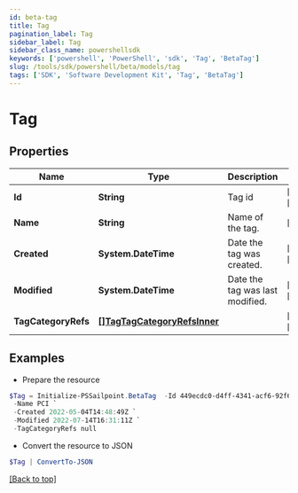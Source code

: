```yaml
---
id: beta-tag
title: Tag
pagination_label: Tag
sidebar_label: Tag
sidebar_class_name: powershellsdk
keywords: ['powershell', 'PowerShell', 'sdk', 'Tag', 'BetaTag'] 
slug: /tools/sdk/powershell/beta/models/tag
tags: ['SDK', 'Software Development Kit', 'Tag', 'BetaTag']
---
```



# Tag

## Properties

Name | Type | Description | Notes
------------ | ------------- | ------------- | -------------
**Id** |  **String** | Tag id | [required][readonly] 
**Name** |  **String** | Name of the tag. | [required]
**Created** |  **System.DateTime** | Date the tag was created. | [required][readonly] 
**Modified** |  **System.DateTime** | Date the tag was last modified. | [required][readonly] 
**TagCategoryRefs** |  [**[]TagTagCategoryRefsInner**](tag-tag-category-refs-inner) |  | [required][readonly] 

## Examples

- Prepare the resource
```powershell
$Tag = Initialize-PSSailpoint.BetaTag  -Id 449ecdc0-d4ff-4341-acf6-92f6f7ce604f `
 -Name PCI `
 -Created 2022-05-04T14:48:49Z `
 -Modified 2022-07-14T16:31:11Z `
 -TagCategoryRefs null
```

- Convert the resource to JSON
```powershell
$Tag | ConvertTo-JSON
```


[[Back to top]](#) 

